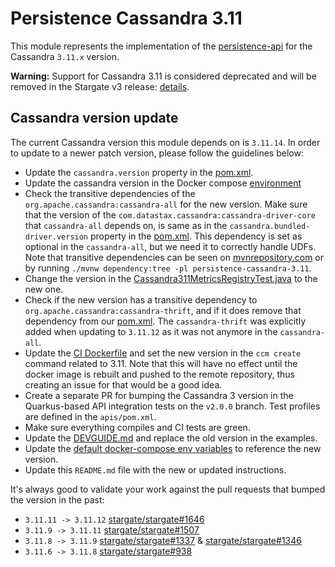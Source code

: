 # Persistence Cassandra 3.11

This module represents the implementation of the [persistence-api](../persistence-api) for the Cassandra `3.11.x` version.

**Warning:** Support for Cassandra 3.11 is considered deprecated and will be removed in the Stargate v3 release: [details](https://github.com/stargate/stargate/discussions/2242).

## Cassandra version update

The current Cassandra version this module depends on is `3.11.14`.
In order to update to a newer patch version, please follow the guidelines below:

* Update the `cassandra.version` property in the [pom.xml](pom.xml).
* Update the cassandra version in the Docker compose [environment](../docker-compose/cassandra-3.11/.env) 
* Check the transitive dependencies of the `org.apache.cassandra:cassandra-all` for the new version.
Make sure that the version of the `com.datastax.cassandra:cassandra-driver-core` that `cassandra-all` depends on, is same as in the `cassandra.bundled-driver.version` property in the [pom.xml](pom.xml).
This dependency is set as optional in the `cassandra-all`, but we need it to correctly handle UDFs.
Note that transitive dependencies can be seen on [mvnrepository.com](https://mvnrepository.com/artifact/org.apache.cassandra/cassandra-all) or by running `./mvnw dependency:tree -pl persistence-cassandra-3.11`.
* Change the version in the [Cassandra311MetricsRegistryTest.java](src/test/java/org/apache/cassandra/metrics/Cassandra311MetricsRegistryTest.java) to the new one.
* Check if the new version has a transitive dependency to `org.apache.cassandra:cassandra-thrift`, and if it does remove that dependency from our [pom.xml](pom.xml).
The `cassandra-thrift` was explicitly added when updating to `3.11.12` as it was not anymore in the `cassandra-all`.
* Update the [CI Dockerfile](../ci/Dockerfile) and set the new version in the `ccm create` command related to 3.11.
Note that this will have no effect until the docker image is rebuilt and pushed to the remote repository, thus creating an issue for that would be a good idea.
* Create a separate PR for bumping the Cassandra 3 version in the Quarkus-based API integration tests on the `v2.0.0` branch. Test profiles are defined in the `apis/pom.xml`.
* Make sure everything compiles and CI tests are green.
* Update the [DEVGUIDE.md](../DEV_GUIDE.md) and replace the old version in the examples.
* Update the [default docker-compose env variables](../docker-compose/cassandra-3.11/.env) to reference the new version.
* Update this `README.md` file with the new or updated instructions.

It's always good to validate your work against the pull requests that bumped the version in the past:

* `3.11.11 -> 3.11.12` [stargate/stargate#1646](https://github.com/stargate/stargate/pull/1646)
* `3.11.9 -> 3.11.11` [stargate/stargate#1507](https://github.com/stargate/stargate/pull/1507)
* `3.11.8 -> 3.11.9` [stargate/stargate#1337](https://github.com/stargate/stargate/pull/1337) & [stargate/stargate#1346](https://github.com/stargate/stargate/pull/1346)
* `3.11.6 -> 3.11.8` [stargate/stargate#938](https://github.com/stargate/stargate/pull/938)
